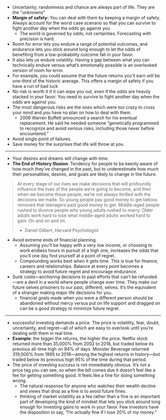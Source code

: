 - Uncertainty, randomness and chance are always part of life. They are the "unknowns"
- **Margin of safety:** You can deal with them by keeping a margin of safety. Always account for the worst case scenario so that you can survive to fight another day when the odds go against you
	- The world is governed by odds, not certainties. Forecasting with precision is hard.
- Room for error lets you endure a range of potential outcomes, and endurance lets you stick around long enough to let the odds of benefiting from a low-probability outcome fall in your favor.
- It also lets us endure volatility. Having a gap between what you can technically endure versus what’s emotionally possible is an overlooked version of room for error.
- For example, you could assume that the future returns you'll earn will be one-third of the historic average. This offers a margin of safety if you have a run of bad luck
- No risk is worth it if it can wipe you out, even if the odds are heavily stacked in your favor. You need to survive to fight another day when the odds are against you.
- The most dangerous risks are the ones which were too crazy to cross your mind and you have no plan on how to deal with them.
	- 2006 Warren Buffett announced a search for his eventual replacement. He said he needed someone “genetically programmed to recognize and avoid serious risks, including those never before encountered.”
- Avoid single point of failures. 
- Save money for the surprises that life will throw at you.
---
- Your desires and dreams will change with time.
- **The End of History Illusion**: Tendency for people to be keenly aware of how much they’ve changed in the past, but to underestimate how much their personalities, desires, and goals are likely to change in the future.
> At every stage of our lives we make decisions that will profoundly influence the lives of the people we’re going to become, and then when we become those people, we’re not always thrilled with the decisions we made. So young people pay good money to get tattoos removed that teenagers paid good money to get. Middle-aged people rushed to divorce people who young adults rushed to marry. Older adults work hard to lose what middle-aged adults worked hard to gain. On and on and on.
> - Daniel Gilbert, Harvard Psychologist
- Avoid extreme ends of financial planning.
	- Assuming you’ll be happy with a very low income, or choosing to work endless hours in pursuit of a high one, increases the odds that you’ll one day find yourself at a point of regret.
	- Compounding works best when it gets time. This is true for finance, careers and relationships. Balance at every point becomes a strategy to avoid future regret and encourage endurance.
- Sunk costs—anchoring decisions to past efforts that can’t be refunded—are a devil in a world where people change over time. They make our future selves prisoners to our past, different, selves. It’s the equivalent of a stranger making major life decisions for you.
	- financial goals made when you were a different person should be abandoned without mercy versus put on life support and dragged on can be a good strategy to minimize future regret.
---
- successful investing demands a price. The price is volatility, fear, doubt, uncertainty, and regret—all of which are easy to overlook until you’re dealing with them in real time.
- **Example**: the bigger the returns, the higher the price. Netflix stock returned more than 35,000% from 2002 to 2018, but traded below its previous all-time high on 94% of days. Monster Beverage returned 319,000% from 1995 to 2018—among the highest returns in history—but traded below its previous high 95% of the time during that period.
- The price of investing success is not immediately obvious. It’s not a price tag you can see, so when the bill comes due it doesn’t feel like a fee for getting something good. It feels like a fine for doing something wrong.
	- The natural response for anyone who watches their wealth decline and views that drop as a fine is to avoid future fines.
	- thinking of market volatility as a fee rather than a fine is an important part of developing the kind of mindset that lets you stick around long enough for investing gains to work in your favor. Few investors have the disposition to say, “I’m actually fine if I lose 20% of my money.”